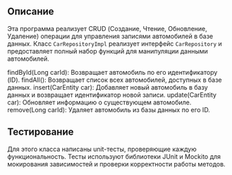 ## Описание

Эта программа реализует CRUD (Создание, Чтение, Обновление, Удаление) операции для управления записями автомобилей в базе данных. Класс `CarRepositoryImpl` реализует интерфейс `CarRepository` и предоставляет полный набор функций для манипуляции данными автомобилей.

findById(Long carId): Возвращает автомобиль по его идентификатору (ID).
findAll(): Возвращает список всех автомобилей, доступных в базе данных.
insert(CarEntity car): Добавляет новый автомобиль в базу данных и возвращает идентификатор новой записи.
update(CarEntity car): Обновляет информацию о существующем автомобиле.
remove(Long carId): Удаляет автомобиль из базы данных по его ID.


## Тестирование

Для этого класса написаны unit-тесты, проверяющие каждую функциональность. Тесты используют библиотеки JUnit и Mockito для мокирования зависимостей и проверки корректности работы методов.
